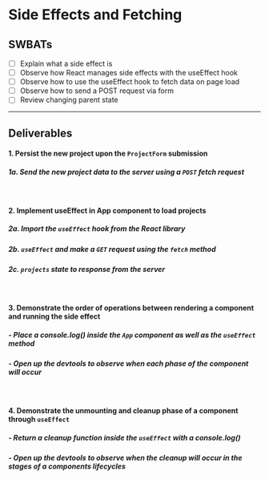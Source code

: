 # Side Effects and Fetching

## SWBATs

 - [ ] Explain what a side effect is
 - [ ] Observe how React manages side effects with the useEffect hook
 - [ ] Observe how to use the useEffect hook to fetch data on page load
 - [ ] Observe how to send a POST request via form
 - [ ] Review changing parent state

 ---

 ## Deliverables


#### 1. Persist the new project upon the `ProjectForm` submission

##### 1a. Send the new project data to the server using a `POST` fetch request

<br />

#### 2. Implement useEffect in App component to load projects

##### 2a. Import the `useEffect` hook from the React library

##### 2b. `useEffect` and make a `GET` request using the `fetch` method

##### 2c. `projects` state to response from the server

<br />

#### 3. Demonstrate the order of operations between rendering a component and running the side effect

##### - Place a console.log() inside the `App` component as well as the `useEffect` method

##### - Open up the devtools to observe when each phase of the component will occur 

<br />

#### 4. Demonstrate the unmounting and cleanup phase of a component through `useEffect`

##### - Return a cleanup function inside the `useEffect` with a console.log()

##### - Open up the devtools to observe when the cleanup will occur in the stages of a components lifecycles